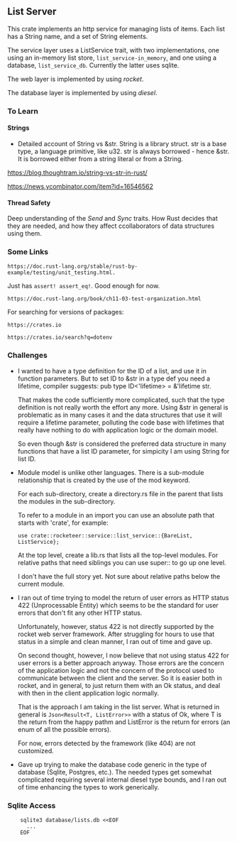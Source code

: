 
## List Server

This crate implements an http service for managing lists of items. Each list has
a String name, and a set of String elements. 

The service layer uses a ListService trait, with two implementations, one 
using an in-memory list store, `list_service-in_memory`, and one using a
database, `list_service_db`. Currently the latter uses sqlite.

The web layer is implemented by using *rocket*.

The database layer is implemented by using *diesel*.

### To Learn

#### Strings

- Detailed account of String vs &str. String is a library struct. str is a
  base type, a language primitive, like u32. str is always borrowed - hence &str.
  It is borrowed either from a string literal or from a String.

https://blog.thoughtram.io/string-vs-str-in-rust/

https://news.ycombinator.com/item?id=16546562

#### Thread Safety

Deep understanding of the *Send* and *Sync* traits. How Rust decides that they 
are needed, and how they affect ccollaborators of data structures using them.

### Some Links

```
https://doc.rust-lang.org/stable/rust-by-example/testing/unit_testing.html.
```
  
Just has `assert! assert_eq!`. Good enough for now.

```
https://doc.rust-lang.org/book/ch11-03-test-organization.html
```

For searching for versions of packages:

```
https://crates.io
```

```
https://crates.io/search?q=dotenv
```

### Challenges

- I wanted to have a type definition for the ID of a list, and use it in
  function parameters. But to set ID to &str in a type def you need a lifetime,
  compiler suggests: pub type ID<'lifetime> = &'lifetime str.

  That makes the code sufficiently more complicated, such that the type
  definition is not really worth the effort any more. Using &str in general is
  problematic as in many cases it and the data structures that use it will
  require a lifetime parameter, polluting the code base with lifetimes that
  really have nothing to do with application logic or the domain model.

  So even though &str is considered the preferred data structure in many
  functions that have a list ID parameter, for simpicity I am using String for
  list ID.

- Module model is unlike other languages. There is a sub-module relationship
  that is created by the use of the mod keyword. 

  For each sub-directory, create a directory.rs file in the parent that lists
  the modules in the sub-directory.

  To refer to a module in an import you can use an absolute path that starts
  with 'crate', for example:

  ```
  use crate::rocketeer::service::list_service::{BareList, ListService};
  ```

  At the top level, create a lib.rs that lists all the top-level modules.
  For relative paths that need siblings you can use super:: to go up 
  one level.

  I don't have the full story yet. Not sure about relative paths below 
  the current module.

- I ran out of time trying to model the return of user errors as HTTP status
  422 (Unprocessable Entity) which seems to be the standard for user errors
  that don't fit any other HTTP status.

  Unfortunately, however, status 422 is not directly supported by the rocket web
  server framework. After struggling for hours to use that status in a simple
  and clean manner, I ran out of time and gave up.

  On second thought, however, I now believe that not using status 422 for user
  errors is a better approach anyway. Those errors are the concern of the 
  application logic and not the concern of the protocol used to communicate 
  between the client and the server. So it is easier both in rocket, and in
  general, to just return them with an Ok status, and deal with then in the 
  client application logic normally.

  That is the approach I am taking in the list server. What is returned in
  general is `Json<Result<T, ListError>>` with a status of Ok, where T is the
  return from the happy pathm and ListError is the return for errors (an enum of
  all the possible errors).

  For now, errors detected by the framework (like 404) are not customized.

- Gave up trying to make the database code generic in the type of database
  (Sqlite, Postgres, etc.). The needed types get somewhat complicated requiring
  several internal diesel type bounds, and I ran out of time enhancing the types
  to work generically.

### Sqlite Access

```
    sqlite3 database/lists.db <<EOF
      ...
    EOF
```

